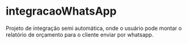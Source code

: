 # integracaoWhatsApp
 Projeto de integração semi automática, onde o usuário pode montar o relatório de orçamento para o cliente enviar por whatsapp.
